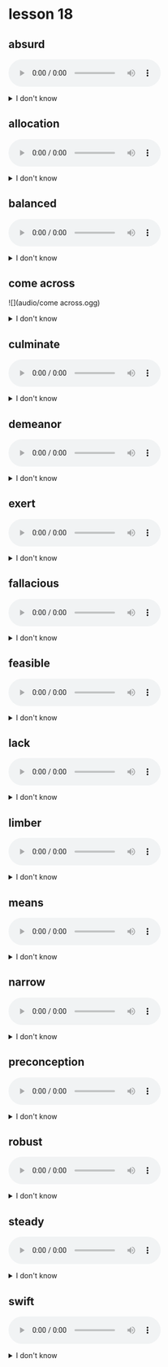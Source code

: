 # lesson 18

## absurd
![](audio/absurd.ogg)
<details>
<summary>I don't know</summary>

+ adv. &nbsp; &nbsp; absurdly

+ n. &nbsp; &nbsp; absurdity

+ adj. &nbsp; &nbsp; clearly false; without reason

+ syn. &nbsp; &nbsp; ridiculous

</details>

## allocation
![](audio/allocation.ogg)
<details>
<summary>I don't know</summary>

+ adj. &nbsp; &nbsp; allocated

+ v. &nbsp; &nbsp; allocate

+ n. &nbsp; &nbsp; a share; a part set aside for a special purpose; an assignment of portions

+ syn. &nbsp; &nbsp; distribution

</details>

## balanced
![](audio/balanced.ogg)
<details>
<summary>I don't know</summary>

+ v. &nbsp; &nbsp; balance

+ n. &nbsp; &nbsp; balance

+ adj. &nbsp; &nbsp; a state where everything is of the same size or weight; an element on one side that counters an equal element on the other

+ syn. &nbsp; &nbsp; equalized

</details>

## come across
![](audio/come across.ogg)
<details>
<summary>I don't know</summary>

+ v. &nbsp; &nbsp; to find or discover, usually by chance or mistake

+ syn. &nbsp; &nbsp; encounter

</details>

## culminate
![](audio/culminate.ogg)
<details>
<summary>I don't know</summary>

+ n. &nbsp; &nbsp; culmination

+ adj. &nbsp; &nbsp; culminating

+ v. &nbsp; &nbsp; to finish; to reach a climax or the highest point

+ syn. &nbsp; &nbsp; conclude

</details>

## demeanor
![](audio/demeanor.ogg)
<details>
<summary>I don't know</summary>

+ n. &nbsp; &nbsp; someone’s outward appearance or behavior

+ syn. &nbsp; &nbsp; conduct (n.)

</details>

## exert
![](audio/exert.ogg)
<details>
<summary>I don't know</summary>

+ n. &nbsp; &nbsp; exertion

+ v. &nbsp; &nbsp; to put into use; to put forth an effort

+ syn. &nbsp; &nbsp; apply

</details>

## fallacious
![](audio/fallacious.ogg)
<details>
<summary>I don't know</summary>

+ adv. &nbsp; &nbsp; fallaciously

+ n. &nbsp; &nbsp; fallacy

+ adj. &nbsp; &nbsp; having errors

+ syn. &nbsp; &nbsp; incorrect

</details>

## feasible
![](audio/feasible.ogg)
<details>
<summary>I don't know</summary>

+ adv. &nbsp; &nbsp; feasibly

+ n. &nbsp; &nbsp; feasibility

+ adj. &nbsp; &nbsp; able to be done

+ syn. &nbsp; &nbsp; possible

</details>

## lack
![](audio/lack.ogg)
<details>
<summary>I don't know</summary>

+ adj. &nbsp; &nbsp; lacking

+ v. &nbsp; &nbsp; lack

+ n. &nbsp; &nbsp; a need for; an insufficient amount

+ syn. &nbsp; &nbsp; shortage

</details>

## limber
![](audio/limber.ogg)
<details>
<summary>I don't know</summary>

+ adj. &nbsp; &nbsp; to be stretched; easily shaped

+ syn. &nbsp; &nbsp; flexible

</details>

## means
![](audio/means.ogg)
<details>
<summary>I don't know</summary>

+ n. &nbsp; &nbsp; ways

+ syn. &nbsp; &nbsp; methods

</details>

## narrow
![](audio/narrow.ogg)
<details>
<summary>I don't know</summary>

+ adv. &nbsp; &nbsp; narrowly

+ n. &nbsp; &nbsp; narrowness

+ adj. &nbsp; &nbsp; small from one side to the other; limited

+ syn. &nbsp; &nbsp; thin

</details>

## preconception
![](audio/preconception.ogg)
<details>
<summary>I don't know</summary>

+ adj. &nbsp; &nbsp; preconceived

+ v. &nbsp; &nbsp; preconceive

+ n. &nbsp; &nbsp; an opinion formed in advance without experience or knowledge of something

+ syn. &nbsp; &nbsp; bias

</details>

## robust
![](audio/robust.ogg)
<details>
<summary>I don't know</summary>

+ adv. &nbsp; &nbsp; robustly

+ n. &nbsp; &nbsp; robustness

+ adj. &nbsp; &nbsp; showing good health; in good shape

+ syn. &nbsp; &nbsp; energetic

</details>

## steady
![](audio/steady.ogg)
<details>
<summary>I don't know</summary>

+ adv. &nbsp; &nbsp; steadily

+ v. &nbsp; &nbsp; steady

+ n. &nbsp; &nbsp; steadiness

+ adj. &nbsp; &nbsp; firm; in a fixed position; without change; reliable; dependable

+ syn. &nbsp; &nbsp; constant

</details>

## swift
![](audio/swift.ogg)
<details>
<summary>I don't know</summary>

+ adv. &nbsp; &nbsp; swiftly

+ n. &nbsp; &nbsp; swiftness

+ adj. &nbsp; &nbsp; quick

+ syn. &nbsp; &nbsp; fast

</details>
